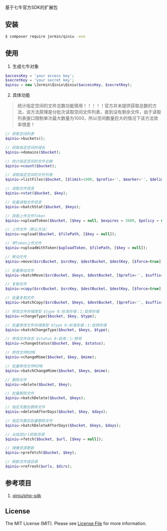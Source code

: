 基于七牛官方SDK的扩展包

## 安装

``` bash
$ composer require jormin/qiniu -vvv
```

## 使用

1. 生成七牛对象

``` php
$accessKey = 'your access key';
$secretKey = 'your secret key';
$qiniu = new \Jormin\Qiniu\Qiniu($accessKey, $secretKey);
```

2. 具体功能

> 统计指定空间的文件总数功能慎用！！！！！官方并未提供获取总数的方法，该方法原理是分批次读取空间文件列表，直到没有剩余文件，由于读取列表接口限制单次最大数量为1000，所以空间数量巨大的情况下该方法效率很差！

```php
// 获取空间列表
$qiniu->buckets();

// 获取指定空间的域名
$qiniu->domains($bucket);

// 统计指定空间的文件总数
$qiniu->count($bucket);

// 读取指定空间的文件列表
$qiniu->listFiles($bucket, [$limit=1000, $prefix='', $marker='', $delimiter='']);

// 读取文件信息
$qiniu->stat($bucket, $key);

// 批量读取文件信息
$qiniu->batchStat($bucket, $keys);

// 获取上传文件Token
$qiniu->uploadToken($bucket, [$key = null, $expires = 3600, $policy = null, $strictPolicy = true]);

// 上传文件（默认方法）
$qiniu->upload($bucket, $filePath, [$key = null]);

// 带Token上传文件
$qiniu->uploadWithToken($uploadToken, $filePath, [$key = null]);

// 移动文件
$qiniu->move($srcBucket, $srcKey, $destBucket, $destKey, [$force=true]);

// 批量移动文件
$qiniu->batchMove($srcBucket, $keys, $destBucket, [$prefix='', $suffix='', $force=true]);

// 复制文件
$qiniu->copy($srcBucket, $srcKey, $destBucket, $destKey, [$force=true]);

// 批量复制文件
$qiniu->batchCopy($srcBucket, $keys, $destBucket, [$prefix='', $suffix='', $force=true]);

// 修改文件存储类型 $type 0:标准存储；1:低频存储
$qiniu->changeType($bucket, $key, $type);

// 批量修改文件存储类型 $type 0:标准存储；1:低频存储
$qiniu->batchChangeType($bucket, $keys, $type);

// 修改文件状态 $status 0:启用；1:禁用
$qiniu->changeStatus($bucket, $key, $status);

// 修改文件MIME
$qiniu->changeMime($bucket, $key, $mime);

// 批量修改文件MIME
$qiniu->batchChangeMime($bucket, $keys, $mime);

// 删除文件
$qiniu->delete($bucket, $key);

// 批量删除文件
$qiniu->batchDelete($bucket, $keys);

// 指定天数后删除文件
$qiniu->deleteAfterDays($bucket, $key, $days);

// 指定天数后批量删除文件
$qiniu->batchDeleteAfterDays($bucket, $keys, $days);

// 从指定Url抓取资源
$qiniu->fetch($bucket, $url, [$key = null]);

// 镜像资源更新
$qiniu->prefetch($bucket, $key);

// 刷新文件或目录
$qiniu->refresh($urls, $dirs);
```

## 参考项目

1. [qiniu/php-sdk](https://github.com/qiniu/php-sdk)

## License

The MIT License (MIT). Please see [License File](LICENSE.md) for more information.
